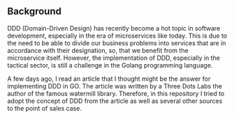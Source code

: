 ## Background

DDD (Domain-Driven Design) has recently become a hot topic in software development, especially in the era of microservices like today.
This is due to the need to be able to divide our business problems into services that are in accordance with their designation,
so, that we benefit from the microservice itself. However, the implementation of DDD, especially in the tactical sector, is still a challenge in the Golang programming language.

A few days ago, I read an article that I thought might be the answer for implementing DDD in GO. The article was written by a Three Dots Labs
the author of the famous watermill library. Therefore, in this repository I tried to adopt the concept of DDD from the article as well as several other sources to the point of sales case.
